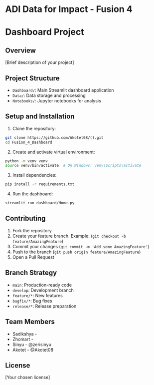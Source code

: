 # ADI Data for Impact - Fusion 4
# Dashboard Project

## Overview
[Brief description of your project]

## Project Structure
- `Dashboard/`: Main Streamlit dashboard application
- `Data/`: Data storage and processing
- `Notebooks/`: Jupyter notebooks for analysis

## Setup and Installation

1. Clone the repository:
```bash
git clone https://github.com/Akotet08/().git
cd Fusion_4_Dashboard
```

2. Create and activate virtual environment:
```bash
python -m venv venv
source venv/bin/activate  # On Windows: venv\Scripts\activate
```

3. Install dependencies:
```bash
pip install -r requirements.txt
```

4. Run the dashboard:
```bash
streamlit run dashboard/Home.py
```

## Contributing
1. Fork the repository
2. Create your feature branch. Example: (`git checkout -b feature/AmazingFeature`)
3. Commit your changes (`git commit -m 'Add some AmazingFeature'`)
4. Push to the branch (`git push origin feature/AmazingFeature`)
5. Open a Pull Request

## Branch Strategy
- `main`: Production-ready code
- `develop`: Development branch
- `feature/*`: New features
- `bugfix/*`: Bug fixes
- `release/*`: Release preparation

## Team Members
- Sadikshya - 
- Zhomart - 
- Sinyu -  @zerisinyu
- Akotet - @Akotet08

## License
[Your chosen license]
